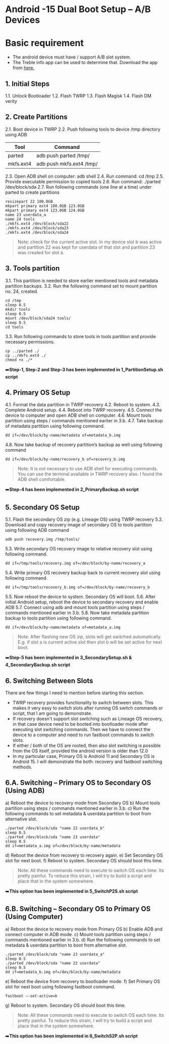 

# Android -15 Dual Boot Setup – A/B Devices


# Basic requirement

 - The android device must have / support A/B slot system.
 - The Treble info app can be used to determine that. Download the app
   from [here.](https://f-droid.org/en/packages/tk.hack5.treblecheck/)

## 1.	Initial Steps
1.1.	Unlock Bootloader
1.2.	Flash TWRP
1.3.	Flash Magisk
1.4.	Flash DM verity

## 2.	Create Partitions
2.1.	Boot device in TWRP
2.2.	Push following tools to device /tmp directory using ADB

						
|Tool  |Command  |
|--|--|
|parted  |adb push parted /tmp/  |
|mkfs.ext4 |adb push mkfs.ext4 /tmp/|

2.3.	Open ADB shell on computer: adb shell
2.4.	Run command: cd /tmp
2.5.	Provide executable permission to copied tools
2.6.	Run command: ./parted /dev/block/sda
2.7.	Run following commands (one line at a time) under parted to create partitions

    resizepart 22 100.0GB
    mkpart primary ext4 100.0GB 123.0GB
    mkpart primary ext4 123.0GB 124.0GB
    name 23 userdata_a
    name 24 tools
    ./mkfs.ext4 /dev/block/sda22
    ./mkfs.ext4 /dev/block/sda23
    ./mkfs.ext4 /dev/block/sda24

> Note: check for the current active slot. In my device slot b was
> active and partition 22 was kept for userdata of that slot and
> partition 23 was created for slot a.

## 3.	Tools partition
3.1.	This partition is needed to store earlier mentioned tools and metadata partition backups.
3.2.	Run the following command set to mount partition no. 24, created.

    cd /tmp
    sleep 0.5
    mkdir tools
    sleep 0.5
    mount /dev/block/sda24 tools/
    sleep 0.5
    cd tools

3.3.	Run following commands to store tools in tools partition and provide necessary permissions.

    cp ../parted ./
    cp ../mkfs.ext4 ./
    chmod +x ./*

➡️**Step-1, Step-2 and Step-3 has been implemented in 1_PartitionSetup.sh script**

## 4.	Primary OS Setup
4.1.	Format the data partition in TWRP recovery
4.2.	Reboot to system.
4.3.	Complete Android setup.
4.4.	Reboot into TWRP recovery.
4.5.	Connect the device to computer and open ADB shell on computer.
4.6.	Mount tools partition using steps / commands mentioned earlier in 3.b. 
4.7.	Take backup of metadata partition using following command.

    dd if=/dev/block/by-name/metadata of=metadata_b.img 

4.8.	Now take backup of recovery partition’s backup as well using following command

    dd if=/dev/block/by-name/recovery_b of=recovery_b.img 

> Note: It is not necessary to use ADB shell for executing commands. You
> can use the terminal available in TWRP recovery also. I found the ADB
> shell comfortable.

➡️**Step-4 has been implemented in 2_PrimaryBackup.sh script**
## 5.	Secondary OS Setup
5.1.	Flash the secondary OS zip (e.g. Lineage OS) using TWRP recovery
5.2.	Download and copy recovery image of secondary OS to tools partition using following ADB command

    adb push recovery.img /tmp/tools/ 

5.3.	Write secondary OS recovery image to relative recovery slot using following command.

    dd if=/tmp/tools/recovery.img of=/dev/block/by-name/recovery_a 

 
5.4.	Write primary OS recovery backup back to current recovery slot using following command.

    dd if=/tmp/tools/recovery_b.img of=/dev/block/by-name/recovery_b

5.5.	Now reboot the device to system. Secondary OS will boot.
5.6.	After initial Android setup, reboot the device to secondary recovery and enable ADB
5.7.	Connect using adb and mount tools partition using steps / commands mentioned earlier in 3.b.
5.8.	Now take metadata partition backup to tools partition using following command. 

    dd if=/dev/block/by-name/metadata of=metadata_a.img 

> Note: After flashing new OS zip, slots will get switched
> automatically. E.g. if slot a is current active slot then slot b will
> be set active for next boot.

➡️**Step-5 has been implemented in 3_SecondarySetup.sh & 4_SecondaryBackup.sh script**

## 6.	Switching Between Slots
There are few things I need to mention before starting this section. 

 - TWRP recovery provides functionality to switch between slots. This
   makes it very easy to switch slots after running OS switch commands
   or script, that I am going to demonstrate.
 - If recovery doesn't support slot switching such as Lineage OS
   recovery, in that case device need to be booted into bootloader mode
   after executing slot switching commands. Then we have to connect the
   device to a computer and need to run fastboot commands to switch
   slots.
 - If either / both of the OS are rooted, then also slot switching is
   possible from the OS itself, provided the android version is older
   than 12.0
 - In my particular case, Primary OS is Android 11 and Secondary OS is
   Android 15. I will demonstrate the both: recovery and fastboot
   switching methods.

## 6.A. Switching – Primary OS to Secondary OS (Using ADB)
a)	Reboot the device to recovery mode from Secondary OS
b)	Mount tools partition using steps / commands mentioned earlier in 3.b.
c)	Run the following commands to set metadata & userdata partition to boot from alternative slot.

    ./parted /dev/block/sda "name 22 userdata_b"
    sleep 0.5
    ./parted /dev/block/sda "name 23 userdata"
    sleep 0.5
    dd if=metadata_a.img of=/dev/block/by-name/metadata
    
d)	Reboot the device from recovery to recovery again.
e)	Set Secondary OS slot for next boot.
f)	Reboot to system. Secondary OS should boot this time.

> Note: All these commands need to execute to switch OS each time. Its
> pretty painful. To reduce this strain, I will try to build a script
> and place that in the system somewhere.

➡️**This option has been implemented in 5_SwitchP2S.sh script**

 

## 6.B. Switching – Secondary OS to Primary OS (Using Computer)
a)	Reboot the device to recovery mode from Primary OS
b)	Enable ADB and connect computer in ADB mode.
c)	Mount tools partition using steps / commands mentioned earlier in 3.b.
d)	Run the following commands to set metadata & userdata partition to boot from alternative slot.

    ./parted /dev/block/sda "name 23 userdata_a"
    sleep 0.5
    ./parted /dev/block/sda "name 22 userdata"
    sleep 0.5
    dd if=metadata_b.img of=/dev/block/by-name/metadata


e)	Reboot the device from recovery to bootloader mode.
f)	Set Primary OS slot for next boot using following fastboot command.

    fastboot –-set-active=b

g)	Reboot to system. Secondary OS should boot this time.

> Note: All these commands need to execute to switch OS each time. Its
> pretty painful. To reduce this strain, I will try to build a script
> and place that in the system somewhere.

➡️**This option has been implemented in 6_SwitchS2P.sh script**
